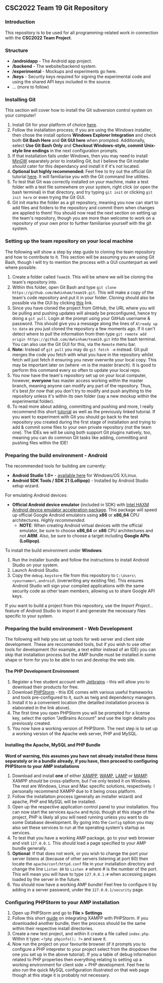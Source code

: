## CSC2022 Team 19 Git Repository

### Introduction
This repository is to be used for all programming-related work in connection with the **CSC2022 Team Project**.

### Structure
* **/androidapp** - The Android app project.
* **/backend** - The website/backend system.
* **/experimental** - Mockups and experiments go here.
* **/keys** - Security keys required for signing the experimental code and using the shared API keys included in the source.
* ... (more to follow)

### Installing Git
This section will cover how to install the Git subversion control system on your computer!

1. Install Git for your platform of choice [here](http://git-scm.com/book/en/v2/Getting-Started-Installing-Git).
2. Follow the installation process; if you are using the Windows installer, then chose the install options **Windows Explorer Integration** and check both **Git Bash Here** and **Git GUI here** when prompted. Additionally, select **Use Git Bash Only** and **Checkout Windows-style, commit Unix-style line endings** in the next configuration prompts. 
3. If that installation fails under Windows, then you may need to install [MinGW](http://www.mingw.org/) separately prior to installing Git, but I believe the Git installer *should* cater for this dependancy and install it if it's not located. 
4. **Optional but highly recommended:** Feel free to try out the official Git tutorial [here](https://try.github.io/levels/1/challenges/1). It will familiarise you with the Git command line utilities.
5. To test that Git was correctly installed on your machine, make a test folder with a test file somewhere on your system, right click (or open the bash terminal) in that directory, and try typing `git init` or clicking `git init here` or even trying the Git GUI.
6. Git init marks the folder as a git repository, meaning you now can start to add files and folders to the repository and commit them when changes are applied to them! You should now read the next section on setting up the team's repository, though you are more than welcome to work on a repository of your own prior to further familiarise yourself with the git system.

### Setting up the team repository on your local machine
The following will show a step by step guide to cloning the team repository and how to contribute to it. This section will be assuming you are using Git Bash, though I will try to mention the process with a GUI counterpart as well where possible.

1. Create a folder called `Team19`. This will be where we will be cloning the team's repository into.
2. Within this folder, open Git Bash and type `git clone https://github.com/dwhinham/team19.git`. This will make a copy of the team's code repository and put it in your folder. Cloning should also be possible via the GUI by clicking [this](github-windows://openRepo/https://github.com/dwhinham/team19) link.
3. Since you have cloned the project from GitHub, the URL where you will be pulling and pushing updates will already be preconfigured, hence try doing a `git pull`. Login at the prompt using your GitHub username & password. This should give you a message along the lines of `Already up to date` as you just cloned the repository a few moments ago. If it can't detect where to pull the information from then type `git remote add origin https://github.com/dwhinham/team19.git` into the bash terminal. You can also use the Git GUI for this, via the `Remote` menu bar.
4. **Note:** Instead of `git pull` you may do `git fetch -m` instead. Git pull merges the code you fetch with what you have in the repository whilst fetch will just fetch it ensuring you never overwrite your local copy. This may be important later on (where -m is the master branch). It is good to perform this command every so often to update your local repo.
5. You now have the team's repository set up on your local computer, however, **everyone** has master access working within the master branch, meaning anyone can modify any part of the repository. Thus, it's best *for now* that you don't try to modify and push anything to the repository unless it's within its own folder (say a new mockup within the experimental folder).
6. To read more about adding, committing and pushing and more, I really recommend this short [tutorial](https://rogerdudler.github.io/git-guide/) as well as the previously linked tutorial. If you want to experiment with Git you should go back to the test repository you created during the first stage of installation and trying to add & commit some files to your own private repository (not the team one). The IDEs we will be using both support Git plugins natively, too, meaning you can do common Git tasks like adding, committing and pushing files within the IDE!


### Preparing the build environment - Android
The recommended tools for building are currently:

* **Android Studio 1.0+** - [available here](http://developer.android.com/sdk/index.html) for Windows/OS X/Linux.
* **Android SDK Tools / SDK 21 (Lollipop)** - Installed by Android Studio setup wizard.

For emulating Android devices:

* **Official Android device emulator** (included in SDK) with [Intel HAXM Android device emulator acceleration package](https://software.intel.com/en-us/android/articles/intel-hardware-accelerated-execution-manager). This package will speed up official Google Android emulators using **x86** or **x86_64** CPU architectures. *Highly recommended*.
  * **NOTE**: When creating Android virtual devices with the official emulator, be sure to choose **x86_64** or **x86** CPU architectures and not **ARM**. Also, be sure to choose a target including **Google APIs (Lollipop)**.

To install the build environment under **Windows**:

1. Run the installer bundle and follow the instructions to install Android Studio on your system.
2. Launch Android Studio.
3. Copy the `debug.keystore` file from this repository to `C:\Users\<yourname>\.android\` (overwriting any existing file). This ensures Android Studio will sign your compiled applications with the same security code as other team members, allowing us to share Google API keys.

If you want to build a project from this repository, use the *Import Project...* feature of Android Studio to import it and generate the necessary files specific to your system.

### Preparing the build environment - Web Development
The following will help you set up tools for web server and client side development. These are reccomended tools, but if you wish to use other tools for development (for example, a text editor instead of an IDE) you can skip that installation process but the AMP bundle must be installed in some shape or form for you to be able to run and develop the web site.

#### The PHP Development Environment

1. Register a free student account with [Jetbrains](https://www.jetbrains.com/estore/students) - this will allow you to download their products for free.
2. Download [PHPStorm](http://www.jetbrains.com/phpstorm/download) - this IDE comes with various useful frameworks and tools pre-configured to it, such as twig and dependency managers. 
3. Install it to a convenient location (the detailled installation process is elaborated in the link above). 
4. The first time you open PHPStorm you will be prompted for a license key, select the option "JetBrains Account" and use the login details you previously created.
5. You now have a working version of PHPStorm. The next step is to set up a working version of the Apache web server, PHP and MySQL.

#### Installing the Apache, MySQL and PHP Bundle
**Word of warning, this assumes you have not already installed these items separately or in a bundle already, if you have, then proceed to configuring PHPStorm to your AMP installations**

1. Download and install **one** of either [XAMPP](https://www.apachefriends.org/index.html), [WAMP](http://www.wampserver.com/en/), [LAMP](http://lamphowto.com/) or [MAMP](http://www.mamp.info/en/). XAMPP *should* be cross-platform, but I've only tested it on Windows. The rest are Windows, Linux and Mac specific solutions, respectively. I personally recommend XAMPP due to it being cross platform. 
2. Follow the installation process (generally an installer wizard) and apache, PHP and MySQL will be installed.
3. Open up the respective application control panel to your installation. You can now start the services `Apache` and `MySQL` though at this stage of the project, PHP is likely all you will need running unless you want to do some Database development. By going into the `Config` option you may also set these services to run at the operating system's startup as services.
4. To test that you have a working AMP package, go to your web browser and visit `127.0.0.1`. This should load a page specified to your AMP bundle generally.
5. **Optional**: If that does not work, or you wish to change the port your server listens at (because of other servers listening at port 80) then locate the `apache/conf/httpd.conf` file in your installation directory and change the line `Listen 80` to `Listen #` where # is the number of the port. This will mean you will have to type `127.0.0.1:#` when accessing pages loaded by the server in the future.
6. You should now have a working AMP bundle! Feel free to configure it by adding in a server password, under the `127.0.0.1/security` page.

### Configuring PHPStorm to your AMP installation

1. Open up PHPStorm and go to **File > Settings**
2. Follow this short [guide](https://confluence.jetbrains.com/display/PhpStorm/Installing+and+Configuring+XAMPP+with+PhpStorm+IDE#InstallingandConfiguringXAMPPwithPhpStormIDE-IntegratingthePHPexecutable) on integrating XAMPP with PHPStorm. If you downloaded another bundle, then the process should be the same within their respective install directories.
3. Create a new test project, and within it create a file called `index.php`. Within it type: `<?php phpinfo(); ?>` and save it.
4. Now run the project on your favourite browser (if it prompts you to configure a PHP intepreter to your project select from the dropdown the one you set up in the above tutorial). If you a table of debug information related to PHP properties then everything relating to setting up a working environment for client side + PHP development. Feel free to also run the quick MySQL configuration illustrated on that web page though at this stage it is probably not necessary.
